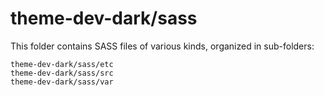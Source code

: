 # theme-dev-dark/sass

This folder contains SASS files of various kinds, organized in sub-folders:

    theme-dev-dark/sass/etc
    theme-dev-dark/sass/src
    theme-dev-dark/sass/var
